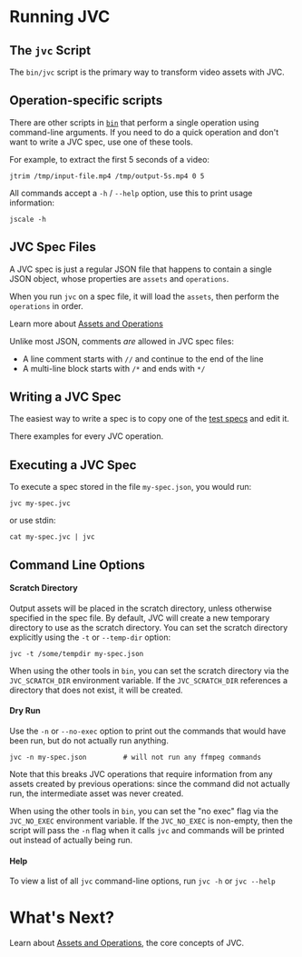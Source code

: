 # Running JVC

## The `jvc` Script
The `bin/jvc` script is the primary way to transform video assets with JVC.

## Operation-specific scripts
There are other scripts in [`bin`](../bin) that perform a single operation using
command-line arguments. If you need to do a quick operation and don't want to write
a JVC spec, use one of these tools.

For example, to extract the first 5 seconds of a video:
```shell script
jtrim /tmp/input-file.mp4 /tmp/output-5s.mp4 0 5
```

All commands accept a `-h` / `--help` option, use this to print usage information:
```shell script
jscale -h
```

## JVC Spec Files
A JVC spec is just a regular JSON file that happens to contain a single JSON object,
whose properties are `assets` and `operations`.

When you run `jvc` on a spec file, it will load the `assets`, then perform the `operations` in order.

Learn more about [Assets and Operations](concepts.md)

Unlike most JSON, comments *are* allowed in JVC spec files:
* A line comment starts with `//` and continue to the end of the line
* A multi-line block starts with `/*` and ends with `*/`

## Writing a JVC Spec
The easiest way to write a spec is to copy one of the
[test specs](../src/test/resources/tests) and edit it.

There examples for every JVC operation.

## Executing a JVC Spec
To execute a spec stored in the file `my-spec.json`, you would run:
```shell script
jvc my-spec.jvc
```
or use stdin:
```shell script
cat my-spec.jvc | jvc
```

## Command Line Options

#### Scratch Directory
Output assets will be placed in the scratch directory, unless otherwise specified
in the spec file. By default, JVC will create a new temporary directory to use as the scratch
directory. You can set the scratch directory explicitly using the `-t` or `--temp-dir` option:
```shell script
jvc -t /some/tempdir my-spec.json
```

When using the other tools in `bin`, you can set the scratch directory via the
`JVC_SCRATCH_DIR` environment variable. If the `JVC_SCRATCH_DIR` references a
directory that does not exist, it will be created.

#### Dry Run
Use the `-n` or `--no-exec` option to print out the commands that would have been run,
but do not actually run anything.
```shell script
jvc -n my-spec.json         # will not run any ffmpeg commands
```
Note that this breaks JVC operations that require information from any assets created by
previous operations: since the command did not actually run, the intermediate asset was
never created.

When using the other tools in `bin`, you can set the "no exec" flag via the
`JVC_NO_EXEC` environment variable. If the `JVC_NO_EXEC` is non-empty, then
the script will pass the `-n` flag when it calls `jvc` and commands will
be printed out instead of actually being run.

#### Help
To view a list of all `jvc` command-line options, run `jvc -h` or `jvc --help`

# What's Next?
Learn about [Assets and Operations](concepts.md), the core concepts of JVC.
